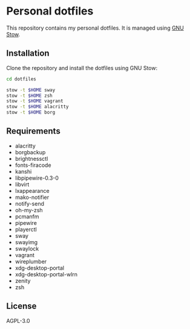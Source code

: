 # Personal dotfiles

This repository contains my personal dotfiles. It is managed using
[GNU Stow](https://www.gnu.org/software/stow/).

## Installation

Clone the repository and install the dotfiles using GNU Stow:

```bash
cd dotfiles

stow -t $HOME sway
stow -t $HOME zsh
stow -t $HOME vagrant
stow -t $HOME alacritty
stow -t $HOME borg
```

## Requirements

- alacritty
- borgbackup
- brightnessctl
- fonts-firacode
- kanshi
- libpipewire-0.3-0
- libvirt
- lxappearance
- mako-notifier
- notify-send
- oh-my-zsh
- pcmanfm
- pipewire
- playerctl
- sway
- swayimg
- swaylock
- vagrant
- wireplumber
- xdg-desktop-portal
- xdg-desktop-portal-wlrn
- zenity
- zsh

## License

AGPL-3.0
